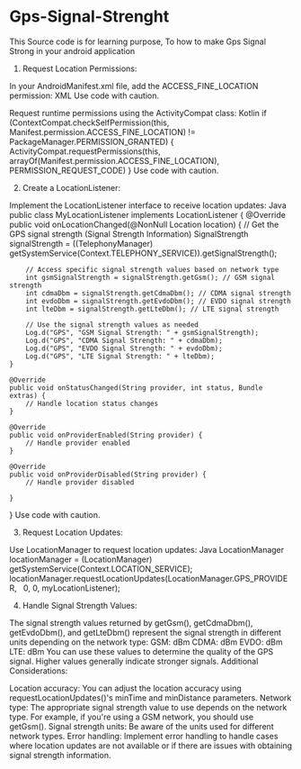 # Gps-Signal-Strenght
This Source code is for learning purpose, To how to make Gps Signal Strong in your android application

1. Request Location Permissions:

In your AndroidManifest.xml file, add the ACCESS_FINE_LOCATION permission:
XML
<uses-permission android:name="android.permission.ACCESS_FINE_LOCATION" />
Use code with caution.

Request runtime permissions using the ActivityCompat class:
Kotlin
if (ContextCompat.checkSelfPermission(this, Manifest.permission.ACCESS_FINE_LOCATION) != PackageManager.PERMISSION_GRANTED) {
    ActivityCompat.requestPermissions(this,   
 arrayOf(Manifest.permission.ACCESS_FINE_LOCATION),   
 PERMISSION_REQUEST_CODE)
}
Use code with caution.

2. Create a LocationListener:

Implement the LocationListener interface to receive location updates:
Java
public class MyLocationListener implements LocationListener {
    @Override
    public void onLocationChanged(@NonNull Location location) {
        // Get the   
 GPS signal strength (Signal Strength Information)
        SignalStrength signalStrength = ((TelephonyManager) getSystemService(Context.TELEPHONY_SERVICE)).getSignalStrength();

        // Access specific signal strength values based on network type
        int gsmSignalStrength = signalStrength.getGsm(); // GSM signal strength
        int cdmaDbm = signalStrength.getCdmaDbm(); // CDMA signal strength
        int evdoDbm = signalStrength.getEvdoDbm(); // EVDO signal strength
        int lteDbm = signalStrength.getLteDbm(); // LTE signal strength

        // Use the signal strength values as needed
        Log.d("GPS", "GSM Signal Strength: " + gsmSignalStrength);
        Log.d("GPS", "CDMA Signal Strength: " + cdmaDbm);
        Log.d("GPS", "EVDO Signal Strength: " + evdoDbm);
        Log.d("GPS", "LTE Signal Strength: " + lteDbm);
    }

    @Override
    public void onStatusChanged(String provider, int status, Bundle extras) {
        // Handle location status changes
    }

    @Override
    public void onProviderEnabled(String provider) {
        // Handle provider enabled
    }

    @Override
    public void onProviderDisabled(String provider) {
        // Handle provider disabled   

    }
}
Use code with caution.

3. Request Location Updates:

Use LocationManager to request location updates:
Java
LocationManager locationManager = (LocationManager) getSystemService(Context.LOCATION_SERVICE);
locationManager.requestLocationUpdates(LocationManager.GPS_PROVIDER,   
 0, 0, myLocationListener);


4. Handle Signal Strength Values:

The signal strength values returned by getGsm(), getCdmaDbm(), getEvdoDbm(), and getLteDbm() represent the signal strength in different units depending on the network type:
GSM: dBm
CDMA: dBm
EVDO: dBm
LTE: dBm
You can use these values to determine the quality of the GPS signal. Higher values generally indicate stronger signals.
Additional Considerations:

Location accuracy: You can adjust the location accuracy using requestLocationUpdates()'s minTime and minDistance parameters.
Network type: The appropriate signal strength value to use depends on the network type. For example, if you're using a GSM network, you should use getGsm().
Signal strength units: Be aware of the units used for different network types.
Error handling: Implement error handling to handle cases where location updates are not available or if there are issues with obtaining signal strength information.
